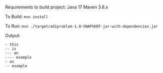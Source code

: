 Requirements to build project:
Java 17
Maven 3.8.x

To Build:
`mvn install`

To Run:
`mvn ./target/adiproblem-1.0-SNAPSHOT-jar-with-dependencies.jar`

Output:
```shell
- this
-- is
--- an
---- example
- an
-- example
```

